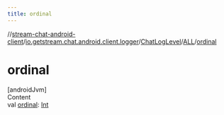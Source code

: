 ```yaml
---
title: ordinal
---
```

//[stream-chat-android-client](../../../../index.md)/[io.getstream.chat.android.client.logger](../../index.md)/[ChatLogLevel](../index.md)/[ALL](index.md)/[ordinal](ordinal.md)



# ordinal  
[androidJvm]  
Content  
val [ordinal](ordinal.md): [Int](https://kotlinlang.org/api/latest/jvm/stdlib/kotlin/-int/index.html)  



